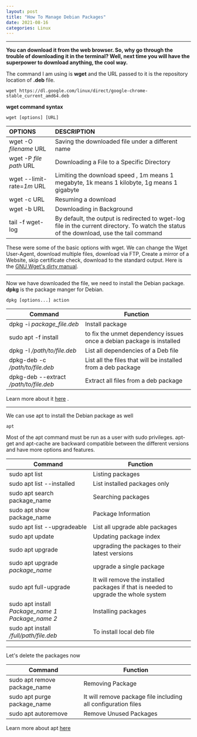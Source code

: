 ```yaml
---
layout: post
title: "How To Manage Debian Packages"
date: 2021-08-16
categories: Linux
---
```


------

**You can download it from the web browser. So, why go through the trouble of downloading it in the terminal? Well, next time you will have the superpower to download anything, the cool way.**

The command I am using is **wget** and the URL passed to it is the repository location of **.deb** file.

```
wget https://dl.google.com/linux/direct/google-chrome-stable_current_amd64.deb
```

**wget command syntax**

```
wget [options] [URL]
```

| OPTIONS                    | DESCRIPTION                                                  |
| :------------------------- | :----------------------------------------------------------- |
| wget -O *filename* URL     | Saving the downloaded file under a different name            |
| wget -P *file path* URL    | Downloading a File to a Specific Directory                   |
| wget --limit-rate=*1m* URL | Limiting the download speed , 1m means 1 megabyte, 1k means 1 kilobyte, 1g means 1 gigabyte |
| wget -c URL                | Resuming a download                                          |
| wget -b URL                | Downloading in Background                                    |
| tail -f wget-log           | By default, the output is redirected to wget-log file in the current directory. To watch the status of the download, use the tail command |

These were some of the basic options with wget. We can change the Wget User-Agent, download multiple files, download via FTP, Create a mirror of a Website, skip certificate check, download to the standard output. Here is the [GNU Wget's dirty manual](https://www.gnu.org/software/wget/manual/wget.html).

---

Now we have downloaded the file, we need to install the Debian package. **dpkg** is the package manger for Debian. 

```
dpkg [options...] action
```

| Command                                | Function                                                     |
| -------------------------------------- | ------------------------------------------------------------ |
| dpkg -i *package_file.deb*             | Install package                                              |
| sudo apt -f install                    | to fix the unmet dependency issues once a debian package is installed |
| dpkg -I */path/to/file.deb*            | List all dependencies of a Deb file                          |
| dpkg-deb -c */path/to/file.deb*        | List all the files that will be installed from a deb package |
| dpkg-deb --extract */path/to/file.deb* | Extract all files from a deb package                         |

Learn more about it [here](https://linuxhint.com/manual_install_deb_package_cli_ubuntu/) .

---

We can use apt to install the Debian package as well

```
apt 
```

Most of the apt command must be run as a user with sudo privileges. apt-get and apt-cache are backward compatible between the different versions and have more options and features.

| Command                                            | Function                                                     |
| -------------------------------------------------- | ------------------------------------------------------------ |
| sudo apt list                                      | Listing packages                                             |
| sudo apt list --installed                          | List installed packages only                                 |
| sudo apt search package_name                       | Searching packages                                           |
| sudo apt show package_name                         | Package Information                                          |
| sudo apt list --upgradeable                        | List all upgrade able packages                               |
| sudo apt update                                    | Updating package index                                       |
| sudo apt upgrade                                   | upgrading the packages to their latest versions              |
| sudo apt upgrade *package_name*                    | upgrade a single package                                     |
| sudo apt full-upgrade                              | It will remove the installed packages if that is needed to upgrade the whole system |
| sudo apt install *Package_name 1* *Package_name 2* | Installing packages                                          |
| sudo apt install */full/path/file.deb*             | To install local deb file                                    |

---

Let's delete the packages now

| Command                      | Function                                                     |
| ---------------------------- | ------------------------------------------------------------ |
| sudo apt remove package_name | Removing Package                                             |
| sudo apt purge package_name  | It will remove package file including all configuration files |
| sudo apt autoremove          | Remove Unused Packages                                       |

Learn more about apt [here](https://linuxize.com/post/how-to-use-apt-command/[)

